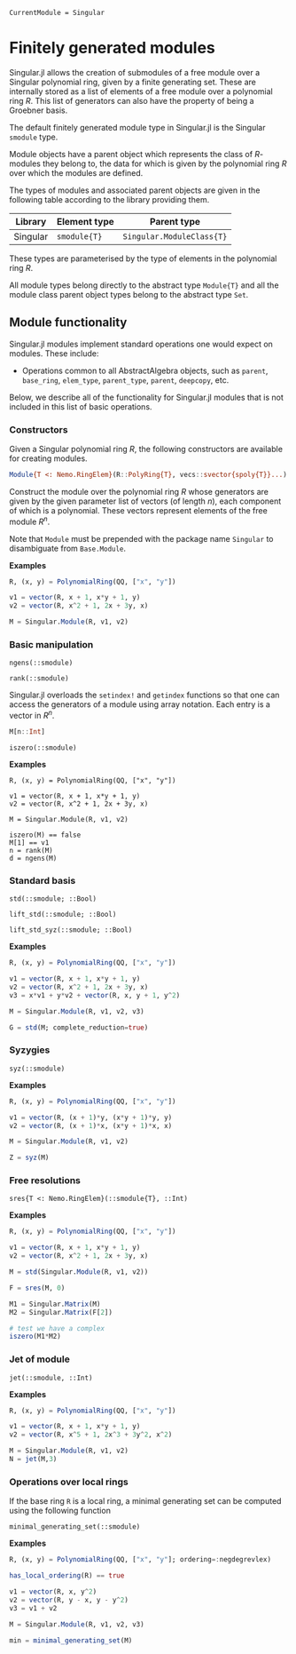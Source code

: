 ```@meta
CurrentModule = Singular
```

# Finitely generated modules

Singular.jl allows the creation of submodules of a free module over a Singular polynomial
ring, given by a finite generating set. These are internally stored as a list of elements
of a free module over a polynomial ring $R$. This list of generators can also 
have the property of being a Groebner basis.

The default finitely generated module type in Singular.jl is the Singular `smodule` type.

Module objects have a parent object which represents the class of $R$-modules they belong
to, the data for which is given by the polynomial ring $R$ over which the modules are
defined.

The types of modules and associated parent objects are given in the following table
according to the library providing them.

 Library        | Element type    | Parent type
----------------|-----------------|--------------------------
Singular        | `smodule{T}`    | `Singular.ModuleClass{T}`

These types are parameterised by the type of elements in the polynomial ring $R$.

All module types belong directly to the abstract type `Module{T}` and
all the module class parent object types belong to the abstract type `Set`.

## Module functionality

Singular.jl modules implement standard operations one would expect on modules.
These include:

 * Operations common to all AbstractAlgebra objects, such as `parent`, `base_ring`,
   `elem_type`, `parent_type`, `parent`, `deepcopy`, etc.

Below, we describe all of the functionality for Singular.jl modules that is not included
in this list of basic operations.

### Constructors

Given a Singular polynomial ring $R$, the following constructors are available for
creating modules.

```julia
Module{T <: Nemo.RingElem}(R::PolyRing{T}, vecs::svector{spoly{T}}...)
```

Construct the module over the polynomial ring $R$ whose generators are given 
by the given parameter list of vectors (of length $n$), each component of which is a
polynomial. These vectors represent elements of the free module $R^n$.

Note that `Module` must be prepended with the package name `Singular` to disambiguate
from `Base.Module`.

**Examples**

```julia
R, (x, y) = PolynomialRing(QQ, ["x", "y"])

v1 = vector(R, x + 1, x*y + 1, y)
v2 = vector(R, x^2 + 1, 2x + 3y, x)

M = Singular.Module(R, v1, v2)
```

### Basic manipulation

```@docs
ngens(::smodule)
```

```@docs
rank(::smodule)
```

Singular.jl overloads the `setindex!` and `getindex` functions so that one can access
the generators of a module using array notation. Each entry is a vector in $R^n$.

```julia
M[n::Int]
```

```@docs
iszero(::smodule)
```

**Examples**

```
R, (x, y) = PolynomialRing(QQ, ["x", "y"])

v1 = vector(R, x + 1, x*y + 1, y)
v2 = vector(R, x^2 + 1, 2x + 3y, x)

M = Singular.Module(R, v1, v2)

iszero(M) == false
M[1] == v1
n = rank(M)
d = ngens(M)
```

### Standard basis

```@docs
std(::smodule; ::Bool)
```

```@docs
lift_std(::smodule; ::Bool)
```

```@docs
lift_std_syz(::smodule; ::Bool)
```
**Examples**

```julia
R, (x, y) = PolynomialRing(QQ, ["x", "y"])

v1 = vector(R, x + 1, x*y + 1, y)
v2 = vector(R, x^2 + 1, 2x + 3y, x)
v3 = x*v1 + y*v2 + vector(R, x, y + 1, y^2)

M = Singular.Module(R, v1, v2, v3)

G = std(M; complete_reduction=true)
```

### Syzygies

```@docs
syz(::smodule)
```

**Examples**

```julia
R, (x, y) = PolynomialRing(QQ, ["x", "y"])

v1 = vector(R, (x + 1)*y, (x*y + 1)*y, y)
v2 = vector(R, (x + 1)*x, (x*y + 1)*x, x)

M = Singular.Module(R, v1, v2)

Z = syz(M)
```

### Free resolutions

```@docs
sres{T <: Nemo.RingElem}(::smodule{T}, ::Int)
```

**Examples**

```julia
R, (x, y) = PolynomialRing(QQ, ["x", "y"])

v1 = vector(R, x + 1, x*y + 1, y)
v2 = vector(R, x^2 + 1, 2x + 3y, x)

M = std(Singular.Module(R, v1, v2))

F = sres(M, 0)

M1 = Singular.Matrix(M)
M2 = Singular.Matrix(F[2])

# test we have a complex
iszero(M1*M2)
```

### Jet of module

```@docs
jet(::smodule, ::Int)
```

**Examples**

```julia
R, (x, y) = PolynomialRing(QQ, ["x", "y"])

v1 = vector(R, x + 1, x*y + 1, y)
v2 = vector(R, x^5 + 1, 2x^3 + 3y^2, x^2)

M = Singular.Module(R, v1, v2)
N = jet(M,3)
```

### Operations over local rings

If the base ring `R` is a local ring, a minimal generating set can be computed
using the following function

```@docs
minimal_generating_set(::smodule)
```

**Examples**

```julia
R, (x, y) = PolynomialRing(QQ, ["x", "y"]; ordering=:negdegrevlex)

has_local_ordering(R) == true

v1 = vector(R, x, y^2)
v2 = vector(R, y - x, y - y^2)
v3 = v1 + v2

M = Singular.Module(R, v1, v2, v3)
   
min = minimal_generating_set(M)
```
